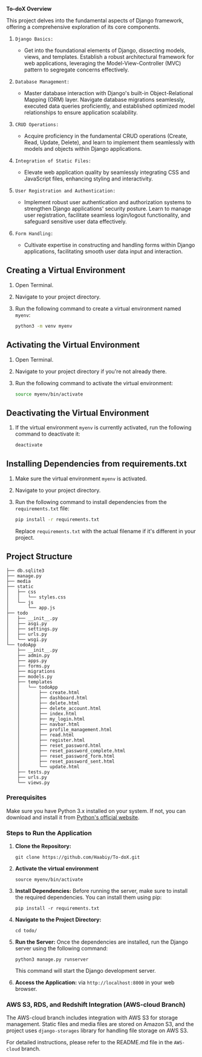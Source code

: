 **To-doX Overview**

This project delves into the fundamental aspects of Django framework, offering a comprehensive exploration of its core components. 

1. `Django Basics:` 

    - Get into the foundational elements of Django, dissecting models, views, and templates. Establish a robust architectural framework for web applications, leveraging the Model-View-Controller (MVC) pattern to segregate concerns effectively.

2. `Database Management:` 

    - Master database interaction with Django's built-in Object-Relational Mapping (ORM) layer. Navigate database migrations seamlessly, executed data queries proficiently, and established optimized model relationships to ensure application scalability.

3. `CRUD Operations:` 

    - Acquire proficiency in the fundamental CRUD operations (Create, Read, Update, Delete), and learn to implement them seamlessly with models and objects within Django applications.

4. `Integration of Static Files:` 

    - Elevate web application quality by seamlessly integrating CSS and JavaScript files, enhancing styling and interactivity.

5. `User Registration and Authentication:` 

    - Implement robust user authentication and authorization systems to strengthen Django applications' security posture. Learn to manage user registration, facilitate seamless login/logout functionality, and safeguard sensitive user data effectively.

6. `Form Handling:` 

    - Cultivate expertise in constructing and handling forms within Django applications, facilitating smooth user data input and interaction.

## Creating a Virtual Environment
1. Open Terminal.

2. Navigate to your project directory.

3. Run the following command to create a virtual environment named `myenv`:
    ```bash
    python3 -m venv myenv
    ```

## Activating the Virtual Environment
1. Open Terminal.

2. Navigate to your project directory if you're not already there.

3. Run the following command to activate the virtual environment:
    ```bash
    source myenv/bin/activate
    ```

## Deactivating the Virtual Environment
1. If the virtual environment `myenv` is currently activated, run the following command to deactivate it:
    ```bash
    deactivate
    ```

## Installing Dependencies from requirements.txt
1. Make sure the virtual environment `myenv` is activated.

2. Navigate to your project directory.

3. Run the following command to install dependencies from the `requirements.txt` file:
    ```bash
    pip install -r requirements.txt
    ```

   Replace `requirements.txt` with the actual filename if it's different in your project.

## Project Structure
```
├── db.sqlite3
├── manage.py
├── media
├── static
│   ├── css
│   │   └── styles.css
│   └── js
│       └── app.js
├── todo
│   ├── __init__.py
│   ├── asgi.py
│   ├── settings.py
│   ├── urls.py
│   └── wsgi.py
└── todoApp
    ├── __init__.py
    ├── admin.py
    ├── apps.py
    ├── forms.py
    ├── migrations
    ├── models.py
    ├── templates
    │   └── todoApp
    │       ├── create.html
    │       ├── dashboard.html
    │       ├── delete.html
    │       ├── delete_account.html
    │       ├── index.html
    │       ├── my_login.html
    │       ├── navbar.html
    │       ├── profile_management.html
    │       ├── read.html
    │       ├── register.html
    │       ├── reset_password.html
    │       ├── reset_password_complete.html
    │       ├── reset_password_form.html
    │       ├── reset_password_sent.html
    │       └── update.html
    ├── tests.py
    ├── urls.py
    └── views.py

```

### Prerequisites
Make sure you have Python 3.x installed on your system. If not, you can download and install it from [Python's official website](https://www.python.org/downloads/).

### Steps to Run the Application
1. **Clone the Repository:**
   ```
   git clone https://github.com/Haabiy/To-doX.git
   ```
2. **Activate the virtual environment**
   ```
   source myenv/bin/activate
   ```
3. **Install Dependencies:**
   Before running the server, make sure to install the required dependencies. You can install them using pip:
   ```
   pip install -r requirements.txt
   ```
4. **Navigate to the Project Directory:**
   ```
   cd todo/
   ```
5. **Run the Server:**
   Once the dependencies are installed, run the Django server using the following command:
   ```
   python3 manage.py runserver
   ```
   This command will start the Django development server.

6. **Access the Application:**
   via `http://localhost:8000` in your web browser.


### AWS S3, RDS, and Redshift Integration (AWS-cloud Branch)

The AWS-cloud branch includes integration with AWS S3 for storage management. Static files and media files are stored on Amazon S3, and the project uses `django-storages` library for handling file storage on AWS S3.

For detailed instructions, please refer to the README.md file in the `AWS-cloud` branch.



